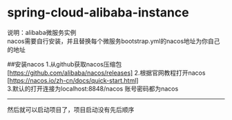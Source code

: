 # spring-cloud-alibaba-instance
说明：alibaba微服务实例   
nacos需要自行安装，并且替换每个微服务bootstrap.yml的nacos地址为你自己的地址

##安装nacos
1.从github获取nacos压缩包
[https://github.com/alibaba/nacos/releases]
2.根据官网教程打开nacos
[https://nacos.io/zh-cn/docs/quick-start.html]  
3.默认的打开连接为localhost:8848/nacos 
  账号密码都为nacos

****
然后就可以启动项目了，项目启动没有先后顺序